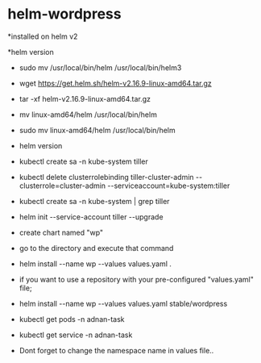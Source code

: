 # helm-wordpress
*installed on helm v2

*helm version
  * sudo mv /usr/local/bin/helm  /usr/local/bin/helm3
  * wget https://get.helm.sh/helm-v2.16.9-linux-amd64.tar.gz
  * tar -xf helm-v2.16.9-linux-amd64.tar.gz
  * mv linux-amd64/helm /usr/local/bin/helm
  * sudo mv linux-amd64/helm /usr/local/bin/helm
  * helm version
  * kubectl create sa -n kube-system tiller
  * kubectl delete clusterrolebinding tiller-cluster-admin --clusterrole=cluster-admin --serviceaccount=kube-system:tiller
  * kubectl create sa -n kube-system  | grep tiller
  * helm init --service-account tiller --upgrade
  
  * create chart named "wp"
  * go to the directory and execute that command
  * helm install  --name wp --values values.yaml .
  
  * if you want to use a repository with your pre-configured "values.yaml" file; 
  * helm install  --name wp --values values.yaml stable/wordpress
  
  * kubectl get pods -n adnan-task
  * kubectl get service -n adnan-task
  
  * Dont forget to change the namespace name in values file..
